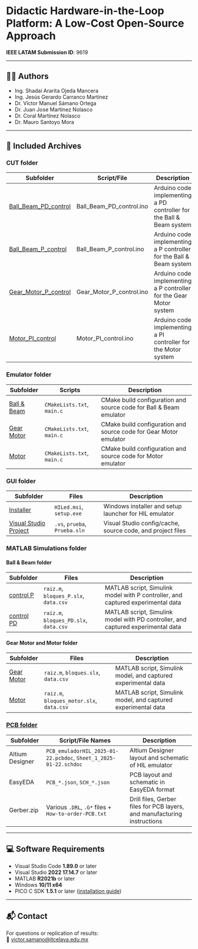 # Didactic Hardware-in-the-Loop Platform: A Low-Cost Open-Source Approach

**IEEE LATAM Submission ID**: 9619

---

## 👨‍🔬 Authors

- Ing. Shadai Ararita Ojeda Mancera  
- Ing. Jesús Gerardo Carranco Martínez  
- Dr. Víctor Manuel Sámano Ortega  
- Dr. Juan Jose Martínez Nolasco  
- Dr. Coral Martínez Nolasco  
- Dr. Mauro Santoyo Mora

---

## 📁 Included Archives

### CUT folder

| Subfolder             | Script/File                       | Description                                                               |
|-----------------------|-----------------------------------|---------------------------------------------------------------------------|
| [Ball_Beam_PD_control](./CUT/Ball_Beam_PD_control)  | Ball_Beam_PD_control.ino          | Arduino code implementing a PD controller for the Ball & Beam system      |
| [Ball_Beam_P_control](./CUT/Ball_Beam_P_control)   | Ball_Beam_P_control.ino           | Arduino code implementing a P controller for the Ball & Beam system       |
| [Gear_Motor_P_control](./CUT/Gear_Motor_P_control)  | Gear_Motor_P_control.ino          | Arduino code implementing a P controller for the Gear Motor system        |
| [Motor_PI_control](./CUT/Motor_PI_control)      | Motor_PI_control.ino              | Arduino code implementing a PI controller for the Motor system            |

### Emulator folder

| Subfolder     | Scripts                  | Description                                                                 |
|---------------|---------------------------|-----------------------------------------------------------------------------|
| [Ball & Beam](./Emulator/Ball%20&%20Beam)   | `CMakeLists.txt`, `main.c`| CMake build configuration and source code for Ball & Beam emulator         |
| [Gear Motor](./Emulator/Gear%20Motor)    | `CMakeLists.txt`, `main.c`| CMake build configuration and source code for Gear Motor emulator          |
| [Motor](./Emulator/Motor)         | `CMakeLists.txt`, `main.c`| CMake build configuration and source code for Motor emulator               |

### GUI folder

| Subfolder                | Files                                     | Description                                                                 |
|--------------------------|-------------------------------------------|-----------------------------------------------------------------------------|
| [Installer](./GUI/Installer)                | `HILed.msi`, `setup.exe`                  | Windows installer and setup launcher for HIL emulator                      |
| [Visual Studio Project](./GUI/Visual%20Studio%20Community%20Project.zip)    | `.vs`, `prueba`, `Prueba.sln`             | Visual Studio config/cache, source code, and project files                 |

### MATLAB Simulations folder

#### Ball & Beam folder

| Subfolder     | Files                                 | Description                                                                  |
|---------------|----------------------------------------|------------------------------------------------------------------------------|
| [control P](./MATLAB%20simulations/Ball%20%26%20Beam/control%20P)     | `raiz.m`, `bloques_P.slx`, `data.csv` | MATLAB script, Simulink model with P controller, and captured experimental data |
| [control PD](./MATLAB%20simulations/Ball%20%26%20Beam/control%20PD)    | `raiz.m`, `bloques_PD.slx`, `data.csv`| MATLAB script, Simulink model with PD controller, and captured experimental data |

#### Gear Motor and Motor folder

| Subfolder     | Files                                   | Description                                                                  |
|---------------|------------------------------------------|------------------------------------------------------------------------------|
| [Gear Motor](./MATLAB%20simulations/Gear%20Motor)    | `raiz.m`, `bloques.slx`, `data.csv`      | MATLAB script, Simulink model, and captured experimental data               |
| [Motor](./MATLAB%20simulations/Motor)         | `raiz.m`, `bloques_motor.slx`, `data.csv`| MATLAB script, Simulink model, and captured experimental data               |

### [PCB folder](./PCB)

| Subfolder         | Script/File Names                                      | Description                                                                 |
|-------------------|--------------------------------------------------------|-----------------------------------------------------------------------------|
| Altium Designer   | `PCB_emuladorHIL_2025-01-22.pcbdoc`, `Sheet_1_2025-01-22.schdoc` | Altium Designer layout and schematic of HIL emulator              |
| EasyEDA           | `PCB_*.json`, `SCH_*.json`                             | PCB layout and schematic in EasyEDA format                                  |
| Gerber.zip        | Various `.DRL`, `.G*` files + `How-to-order-PCB.txt`   | Drill files, Gerber files for PCB layers, and manufacturing instructions    |

---

## 💻 Software Requirements

- Visual Studio Code **1.89.0** or later  
- Visual Studio **2022 17.14.7** or later  
- MATLAB **R2021b** or later  
- Windows **10/11 x64**  
- PICO C SDK **1.5.1** or later ([installation guide](https://www.youtube.com/watch?v=gElPEETEqHI))

---

## 📬 Contact

For questions or replication of results:  
📧 [victor.samano@itcelaya.edu.mx](mailto:victor.samano@itcelaya.edu.mx)
